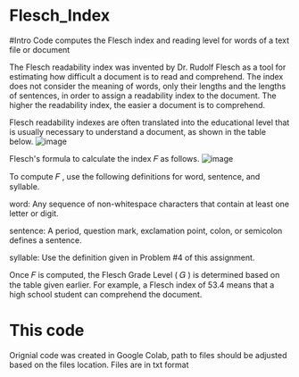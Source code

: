 # Flesch_Index
#Intro
Code computes the Flesch index and reading level for words of a text file or document

The Flesch readability index was invented by Dr. Rudolf Flesch as a tool for estimating how difficult a document is to read and comprehend. The index does not consider the meaning of words, only their lengths and the lengths of sentences, in order to assign a readability index to the document. The higher the readability index, the easier a document is to comprehend.

Flesch readability indexes are often translated into the educational level that is usually necessary to understand a document, as shown in the table below.
![image](https://user-images.githubusercontent.com/79537608/112585141-9efc1780-8dcf-11eb-92db-0f2fe048c555.png)

Flesch's formula to calculate the index  𝐹  as follows.
![image](https://user-images.githubusercontent.com/79537608/112585128-986da000-8dcf-11eb-9274-01c5bab4badd.png)

To compute  𝐹 , use the following definitions for word, sentence, and syllable.

word: Any sequence of non-whitespace characters that contain at least one letter or digit.

sentence: A period, question mark, exclamation point, colon, or semicolon defines a sentence.

syllable: Use the definition given in Problem #4 of this assignment.

Once  𝐹  is computed, the Flesch Grade Level ( 𝐺 ) is determined based on the table given earlier. For example, a Flesch index of 53.4 means that a high school student can comprehend the document.

# This code
Orignial code was created in Google Colab, path to files should be adjusted based on the files location.
Files are in txt format
